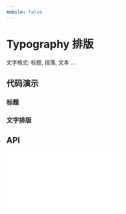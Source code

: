 ```yaml
---
mobile: false
---
```


# Typography 排版

文字格式: 标题, 段落, 文本 ...

## 代码演示

### 标题

<code src="../../packages/wonder-ui/src/Typography/demo/title.tsx"></code>

### 文字排版

<code src="../../packages/wonder-ui/src/Typography/demo/paragraph.tsx"></code>

## API

<embed src="../../packages/wonder-ui/src/Typography/index.md"></embed>
